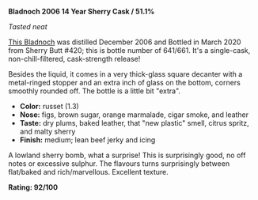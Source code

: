 **Bladnoch 2006 14 Year Sherry Cask / 51.1%**

*Tasted neat*

[This Bladnoch](https://www.whiskybase.com/whiskies/whisky/159237/bladnoch-2006) was distilled December 2006 and Bottled in March 2020 from Sherry Butt #420; this is bottle number of 641/661.  It's a single-cask, non-chill-filtered, cask-strength release!

Besides the liquid, it comes in a very thick-glass square decanter with a metal-ringed stopper and an extra inch of glass on the bottom, corners smoothly rounded off.  The bottle is a little bit "extra".

* **Color:** russet (1.3)
* **Nose:** figs, brown sugar, orange marmalade, cigar smoke, and leather 
* **Taste:** dry plums, baked leather, that "new plastic" smell, citrus spritz, and malty sherry  
* **Finish:** medium; lean beef jerky and icing 

A lowland sherry bomb, what a surprise! This is surprisingly good, no off notes or excessive sulphur. The flavours turns surprisingly between flat/baked and rich/marvellous. Excellent texture.

**Rating: 92/100**